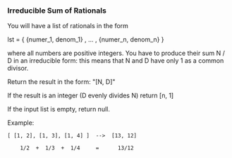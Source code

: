 ### Irreducible Sum of Rationals

You will have a list of rationals in the form

lst = { {numer_1, denom_1} , ... , {numer_n, denom_n} }

where all numbers are positive integers. You have to produce their sum N / D in an irreducible form: this means that N and D have only 1 as a common divisor.

Return the result in the form: "[N, D]"

If the result is an integer (D evenly divides N) return [n, 1]

If the input list is empty, return null.

Example:
```
[ [1, 2], [1, 3], [1, 4] ]  -->  [13, 12]

    1/2  +  1/3  +  1/4     =      13/12
